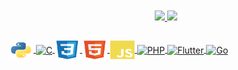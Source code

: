 
<br>
<br>
<div align="center">
  <a href="https://github.com/vinnieoh">
  <img height="180em" src="https://github-readme-stats.vercel.app/api?username=vinnieoh&show_icons=true&theme=dark&include_all_commits=true&count_private=true"/>
  <img height="180em" src="https://github-readme-stats.vercel.app/api/top-langs/?username=vinnieoh&layout=compact&langs_count=7&theme=dark"/>
</div>

##

<div style="display: inline_block">
  <img align="center" alt="Python" height="30" width="40" src="https://raw.githubusercontent.com/devicons/devicon/master/icons/python/python-original.svg">
  <img align="center" alt="C" height="30" width="40" src="https://cdn.jsdelivr.net/gh/devicons/devicon/icons/c/c-original.svg" >
  <img align="center" alt="CSS" height="30" width="40" src="https://raw.githubusercontent.com/devicons/devicon/master/icons/css3/css3-original.svg">
  <img align="center" alt="HTML" height="30" width="40" src="https://raw.githubusercontent.com/devicons/devicon/master/icons/html5/html5-original.svg">
  <img align="center" alt="Javascript" height="30" width="40" src="https://raw.githubusercontent.com/devicons/devicon/master/icons/javascript/javascript-plain.svg">
  <img align="center" alt="PHP" height="30" width="40" src="https://cdn.jsdelivr.net/gh/devicons/devicon/icons/php/php-plain.svg" >
  <img align="center" alt="Flutter" height="30" width="40" src="https://cdn.jsdelivr.net/gh/devicons/devicon/icons/flutter/flutter-original.svg" >
  <img align="center" alt="Go" height="30" width="40" src="https://cdn.jsdelivr.net/gh/devicons/devicon/icons/go/go-original.svg" >
 </div>
  
